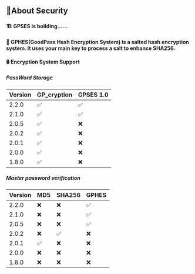 ## 🔐About Security
#### 🏗️ GPSES is building......
#### 🔏 GPHES(GoodPass Hash Encryption System) is a salted hash encryption system. It uses your main key to process a salt to enhance SHA256. 
#### 🔒 Encryption System Support
##### PassWord Storage
| Version | GP_cryption        | GPSES 1.0         |
| ------- | ------------------ | ----------------- |
| 2.2.0   | :white_check_mark: | :white_check_mark:|
| 2.1.0   | :white_check_mark: | :white_check_mark:|
| 2.0.5   | :white_check_mark: | :x:               |
| 2.0.2   | :white_check_mark: | :x:               |
| 2.0.1   | :white_check_mark: | :x:               |
| 2.0.0   | :white_check_mark: | :x:               |
| 1.8.0   | :white_check_mark: | :x:               |

##### Master password verification 
| Version | MD5                | SHA256             | GPHES              |
| ------- | ------------------ | ------------------ | ------------------ |
| 2.2.0   | :x:                | :x:                | :white_check_mark: |
| 2.1.0   | :x:                | :x:                | :white_check_mark: |
| 2.0.5   | :x:                | :x:                | :white_check_mark: |
| 2.0.2   | :x:                | :white_check_mark: | :x:                |
| 2.0.1   | :white_check_mark: | :x:                | :x:                |
| 2.0.0   | :x:                | :x:                | :x:                |
| 1.8.0   | :x:                | :x:                | :x:                |
